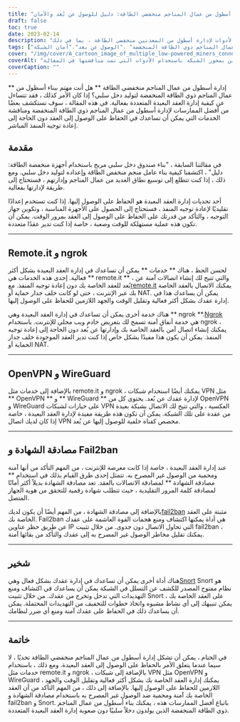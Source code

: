 ```yaml
---
title: "إدارة أسطول من عمال المناجم منخفضي الطاقة: دليل للوصول عن بُعد والأمان"
draft: false
toc: true
date: 2023-02-14
description: "اكتشف أفضل الممارسات والأدوات لإدارة أسطول من المعدنين منخفضي الطاقة ، بما في ذلك remote.it و ngrok و OpenVPN و WireGuard والمزيد."
tags: ["عمال المناجم ذوي الطاقة المنخفضة" ،"الوصول عن بعد"،"أمان الشبكة" ،"openvpn"،"واقي الأسلاك"،"شخير" ،"نجروك"]
cover: "/img/cover/A_cartoon_image_of_multiple_low-powered_miners_connected.png"
coverAlt: "صورة كرتونية للعديد من عمال المناجم ذوي الطاقة المنخفضة والمتصلين بمحور الشبكة باستخدام الأدوات التي تمت مناقشتها في المقالة."
coverCaption: ""
---
```


** إدارة أسطول من عمال المناجم منخفضي الطاقة **
هل أنت مهتم ببناء أسطول من عمال المناجم ذوي الطاقة المنخفضة لتوليد دخل سلبي؟ إذا كان الأمر كذلك ، فقد تتساءل عن كيفية إدارة العقد البعيدة المتعددة بفعالية. في هذه المقالة ، سوف نستكشف بعضًا من أفضل الممارسات لإدارة أسطول من عمال المناجم ذوي الطاقة المنخفضة ومناقشة الخدمات التي يمكن أن تساعدك في الحفاظ على الوصول إلى العقد دون الحاجة إلى إعادة توجيه المنفذ المباشر.

## مقدمة
في مقالتنا السابقة ، "بناء صندوق دخل سلبي مربح باستخدام أجهزة منخفضة الطاقة: دليل" ، اكتشفنا كيفية بناء عامل منجم منخفض الطاقة وإعداده لتوليد دخل سلبي. ومع ذلك ، إذا كنت تتطلع إلى توسيع نطاق العديد من عمال المناجم وإدارتهم ، فستحتاج إلى طريقة لإدارتها بفعالية.

أحد تحديات إدارة العقد البعيدة هو الحفاظ على الوصول إليها. إذا كنت تستخدم إعدادًا تقليديًا لإعادة توجيه المنفذ ، فستحتاج إلى الحصول على الأجهزة المناسبة ، وتكوين جهاز التوجيه ، والتأكد من قدرتك على الحفاظ على الوصول إلى العقد بمرور الوقت. يمكن أن تكون هذه عملية مستهلكة للوقت وصعبة ، خاصة إذا كنت تدير عقدًا متعددة.

______

## Remote.it و ngrok

لحسن الحظ ، هناك ** خدمات ** يمكن أن تساعدك في إدارة العقد البعيدة بشكل أكثر فعالية. إحدى هذه الخدمات هي ** remote.it ** ، والتي تتيح لك إنشاء اتصالات آمنة عن بُعد للعقد الخاصة بك دون إعادة توجيه المنفذ. مع[remote.it](https://www.remote.it/) يمكنك الاتصال بالعقد الخاصة بك عبر الإنترنت ، حتى لو كانت خلف جدار حماية أو NAT. يمكن أن يساعدك هذا في إدارة عقدك بشكل أكثر فعالية وتقليل الوقت والجهد اللازمين للحفاظ على الوصول إليها.

هناك خدمة أخرى يمكن أن تساعدك في إدارة العقد البعيدة وهي ** ngrok **.[Ngrok](https://ngrok.com/) هي خدمة أنفاق آمنة تسمح لك بتعريض خادم ويب محلي للإنترنت. باستخدام ngrok ، يمكنك إنشاء اتصال آمن بالعقد الخاصة بك وإدارتها عن بُعد دون الحاجة إلى إعادة توجيه المنفذ. يمكن أن يكون هذا مفيدًا بشكل خاص إذا كنت تدير العقد الموجودة خلف جدار الحماية أو NAT.

______

## OpenVPN و WireGuard

بالإضافة إلى خدمات مثل remote.it و ngrok ، يمكنك أيضًا استخدام شبكات VPN مثل ** OpenVPN ** و ** WireGuard ** لإدارة عقدك عن بُعد. يحتوي كل من OpenVPN و WireGuard على خيارات لشبكات VPN العكسية ، والتي تتيح لك الاتصال بشبكة بعيدة من عقدة على تلك الشبكة. يمكن أن تكون هذه طريقة مفيدة لإدارة العقد البعيدة ، خاصة إذا كان لديك اتصال VPN مخصص كقناة خلفية للوصول إليها عن بُعد.

______

## مصادقة الشهادة و Fail2ban

عند إدارة العقد البعيدة ، خاصة إذا كانت معرضة للإنترنت ، من المهم التأكد من أنها آمنة ومحمية من الوصول غير المصرح به. تتمثل إحدى طرق القيام بذلك في استخدام ** مصادقة الشهادة ** لمصادقة الاتصالات بالعقد. تعد مصادقة الشهادة بديلاً أكثر أمانًا لمصادقة كلمة المرور التقليدية ، حيث تتطلب شهادة رقمية للتحقق من هوية الجهاز المتصل.

بالإضافة إلى مصادقة الشهادة ، من المهم أيضًا أن يكون لديك[fail2ban](https://www.fail2ban.org/wiki/index.php/Main_Page) مثبتة على العقد الخاصة بك. Fail2ban هي أداة يمكنها اكتشاف ومنع هجمات القوة الغاشمة على عقدك عن طريق حظر عناوين IP التي تحاول الاتصال دون جدوى. من خلال تثبيت fail2ban ، يمكنك تقليل مخاطر الوصول غير المصرح به إلى عقدك والتأكد من بقائها آمنة.

______

## شخير

هناك أداة أخرى يمكن أن تساعدك في إدارة عقدك بشكل فعال وهي[Snort](https://www.snort.org/) Snort هو نظام مفتوح المصدر للكشف عن التسلل في الشبكة يمكن أن يساعدك في اكتشاف ومنع التهديدات التي تدخل وتخرج من عقدك. من خلال تثبيت Snort على العقد الخاصة بك ، يمكن تنبيهك إلى أي نشاط مشبوه واتخاذ خطوات للتخفيف من التهديدات المحتملة. يمكن أن يساعدك ذلك في الحفاظ على عقدك آمنة ومنع أي ضرر لنظامك.

______

## خاتمة

في الختام ، يمكن أن تشكل إدارة أسطول من عمال المناجم منخفضي الطاقة تحديًا ، لا سيما عندما يتعلق الأمر بالحفاظ على الوصول إلى العقد البعيدة. ومع ذلك ، باستخدام خدمات مثل remote.it و ngrok ، بالإضافة إلى شبكات VPN مثل OpenVPN و WireGuard ، يمكنك إدارة العقد الخاصة بك بشكل أكثر فعالية وتقليل الوقت والجهد اللازمين للحفاظ على الوصول إليها. بالإضافة إلى ذلك ، من المهم التأكد من أن العقد الخاصة بك آمنة ومحمية ضد الوصول غير المصرح به باستخدام مصادقة الشهادة و fail2ban و Snort. باتباع أفضل الممارسات هذه ، يمكنك بناء أسطول من عمال المناجم ذوي الطاقة المنخفضة الذين يولدون دخلاً سلبيًا دون صعوبة إدارة العقد البعيدة المتعددة.
